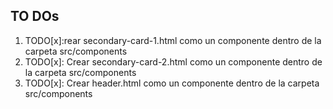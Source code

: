 ## TO DOs

1. TODO[x]:rear secondary-card-1.html como un componente dentro de la carpeta src/components
2. TODO[x]: Crear secondary-card-2.html como un componente dentro de la carpeta src/components
3. TODO[x]: Crear header.html como un componente dentro de la carpeta src/components
